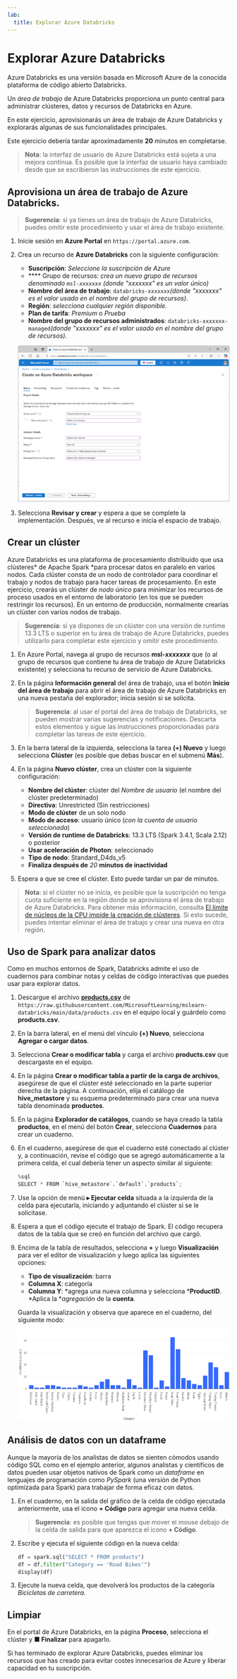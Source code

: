 ```yaml
---
lab:
  title: Explorar Azure Databricks
---
```


# Explorar Azure Databricks

Azure Databricks es una versión basada en Microsoft Azure de la conocida plataforma de código abierto Databricks.

Un *área de trabajo* de Azure Databricks proporciona un punto central para administrar clústeres, datos y recursos de Databricks en Azure.

En este ejercicio, aprovisionarás un área de trabajo de Azure Databricks y explorarás algunas de sus funcionalidades principales. 

Este ejercicio debería tardar aproximadamente **20** minutos en completarse.

> **Nota**: la interfaz de usuario de Azure Databricks está sujeta a una mejora continua. Es posible que la interfaz de usuario haya cambiado desde que se escribieron las instrucciones de este ejercicio.

## Aprovisiona un área de trabajo de Azure Databricks.

> **Sugerencia**: si ya tienes un área de trabajo de Azure Databricks, puedes omitir este procedimiento y usar el área de trabajo existente.

1. Inicie sesión en **Azure Portal** en `https://portal.azure.com`.
2. Crea un recurso de **Azure Databricks** con la siguiente configuración:
    - **Suscripción**: *Seleccione la suscripción de Azure*
    - **** Grupo de recursos: *crea un nuevo grupo de recursos denominado `msl-xxxxxxx` (donde "xxxxxxx" es un valor único)*
    - **Nombre del área de trabajo**: `databricks-xxxxxxx`*(donde "xxxxxxx" es el valor usado en el nombre del grupo de recursos)*.
    - **Región**: *selecciona cualquier región disponible*.
    - **Plan de tarifa**: *Premium* o *Prueba*
    - **Nombre del grupo de recursos administrados**: `databricks-xxxxxxx-managed`*(donde "xxxxxxx" es el valor usado en el nombre del grupo de recursos)*.

    ![Captura de pantalla de la página Crear un área de trabajo de Azure Databricks en Azure Portal.](./images/create-databricks.png)

3. Selecciona **Revisar y crear** y espera a que se complete la implementación. Después, ve al recurso e inicia el espacio de trabajo.

## Crear un clúster

Azure Databricks es una plataforma de procesamiento distribuido que usa clústeres* de Apache Spark *para procesar datos en paralelo en varios nodos. Cada clúster consta de un nodo de controlador para coordinar el trabajo y nodos de trabajo para hacer tareas de procesamiento. En este ejercicio, crearás un clúster de *nodo único* para minimizar los recursos de proceso usados en el entorno de laboratorio (en los que se pueden restringir los recursos). En un entorno de producción, normalmente crearías un clúster con varios nodos de trabajo.

> **Sugerencia**: si ya dispones de un clúster con una versión de runtime 13.3 LTS o superior en tu área de trabajo de Azure Databricks, puedes utilizarlo para completar este ejercicio y omitir este procedimiento.

1. En Azure Portal, navega al grupo de recursos **msl-*xxxxxxx*** que (o al grupo de recursos que contiene tu área de trabajo de Azure Databricks existente) y selecciona tu recurso de servicio de Azure Databricks.
1. En la página **Información general** del área de trabajo, usa el botón **Inicio del área de trabajo** para abrir el área de trabajo de Azure Databricks en una nueva pestaña del explorador; inicia sesión si se solicita.

    > **Sugerencia**: al usar el portal del área de trabajo de Databricks, se pueden mostrar varias sugerencias y notificaciones. Descarta estos elementos y sigue las instrucciones proporcionadas para completar las tareas de este ejercicio.

1. En la barra lateral de la izquierda, selecciona la tarea **(+) Nuevo** y luego selecciona **Clúster** (es posible que debas buscar en el submenú **Más**).
1. En la página **Nuevo clúster**, crea un clúster con la siguiente configuración:
    - **Nombre del clúster**: clúster del *Nombre de usuario*  (el nombre del clúster predeterminado)
    - **Directiva**: Unrestricted (Sin restricciones)
    - **Modo de clúster** de un solo nodo
    - **Modo de acceso**: usuario único (*con la cuenta de usuario seleccionada*)
    - **Versión de runtime de Databricks**: 13.3 LTS (Spark 3.4.1, Scala 2.12) o posterior
    - **Usar aceleración de Photon**: seleccionado
    - **Tipo de nodo**: Standard_D4ds_v5
    - **Finaliza después de** *20* **minutos de inactividad**

1. Espera a que se cree el clúster. Esto puede tardar un par de minutos.

> **Nota**: si el clúster no se inicia, es posible que la suscripción no tenga cuota suficiente en la región donde se aprovisiona el área de trabajo de Azure Databricks. Para obtener más información, consulta [El límite de núcleos de la CPU impide la creación de clústeres](https://docs.microsoft.com/azure/databricks/kb/clusters/azure-core-limit). Si esto sucede, puedes intentar eliminar el área de trabajo y crear una nueva en otra región.

## Uso de Spark para analizar datos

Como en muchos entornos de Spark, Databricks admite el uso de cuadernos para combinar notas y celdas de código interactivas que puedes usar para explorar datos.

1. Descargue el archivo [**products.csv**](https://raw.githubusercontent.com/MicrosoftLearning/mslearn-databricks/main/data/products.csv) de `https://raw.githubusercontent.com/MicrosoftLearning/mslearn-databricks/main/data/products.csv` en el equipo local y guárdelo como **products.csv**.
1. En la barra lateral, en el menú del vínculo **(+) Nuevo**, selecciona **Agregar o cargar datos**.
1. Selecciona **Crear o modificar tabla** y carga el archivo **products.csv** que descargaste en el equipo.
1. En la página **Crear o modificar tabla a partir de la carga de archivos**, asegúrese de que el clúster esté seleccionado en la parte superior derecha de la página. A continuación, elija el catálogo de **hive_metastore** y su esquema predeterminado para crear una nueva tabla denominada **productos**.
1. En la página **Explorador de catálogos**, cuando se haya creado la tabla **productos**, en el menú del botón **Crear**, selecciona **Cuadernos** para crear un cuaderno.
1. En el cuaderno, asegúrese de que el cuaderno esté conectado al clúster y, a continuación, revise el código que se agregó automáticamente a la primera celda, el cual debería tener un aspecto similar al siguiente:

    ```python
    %sql
    SELECT * FROM `hive_metastore`.`default`.`products`;
    ```

1. Use la opción de menú **&#9656; Ejecutar celda** situada a la izquierda de la celda para ejecutarla, iniciando y adjuntando el clúster si se le solicitase.
1. Espera a que el código ejecute el trabajo de Spark. El código recupera datos de la tabla que se creó en función del archivo que cargó.
1. Encima de la tabla de resultados, selecciona **+** y luego **Visualización** para ver el editor de visualización y luego aplica las siguientes opciones:
    - **Tipo de visualización**: barra
    - **Columna X**: categoría
    - **Columna Y**: *agrega una nueva columna y selecciona ***ProductID**. *Aplica la **agregación* de la **cuenta**.

    Guarda la visualización y observa que aparece en el cuaderno, del siguiente modo:

    ![Un gráfico de barras con los recuentos de productos por categoría](./images/databricks-chart.png)

## Análisis de datos con un dataframe

Aunque la mayoría de los analistas de datos se sienten cómodos usando código SQL como en el ejemplo anterior, algunos analistas y científicos de datos pueden usar objetos nativos de Spark como un *dataframe* en lenguajes de programación como *PySpark* (una versión de Python optimizada para Spark) para trabajar de forma eficaz con datos.

1. En el cuaderno, en la salida del gráfico de la celda de código ejecutada anteriormente, usa el icono **+ Código** para agregar una nueva celda.

    > **Sugerencia**: es posible que tengas que mover el mouse debajo de la celda de salida para que aparezca el icono **+ Código**.

1. Escribe y ejecuta el siguiente código en la nueva celda:

    ```python
    df = spark.sql("SELECT * FROM products")
    df = df.filter("Category == 'Road Bikes'")
    display(df)
    ```

1. Ejecute la nueva celda, que devolverá los productos de la categoría *Bicicletas de carretera*.

## Limpiar

En el portal de Azure Databricks, en la página **Proceso**, selecciona el clúster y **&#9632; Finalizar** para apagarlo.

Si has terminado de explorar Azure Databricks, puedes eliminar los recursos que has creado para evitar costes innecesarios de Azure y liberar capacidad en tu suscripción.
